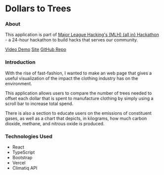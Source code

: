 # Dollars to Trees

### About

This application is part of [Major League Hacking's (MLH) {all in} Hackathon](https://organize.mlh.io/participants/events/8989-airhacks) - a 24-hour hackathon to build hacks that serves our community.

[Video Demo]()
[Site](https://dollarstotrees.vercel.app/)
[GitHub Repo](https://github.com/tungolra)

### Introduction

With the rise of fast-fashion, I wanted to make an web page that gives a useful visualization of the impact the clothing industry has on the environment.

This application allows users to compare the number of trees needed to offset each dollar that is spent to manufacture clothing by simply using a scroll bar to increase total spend.

There is also a section to educate users on the emissions of constituent gases, as well as a chart that depicts, in kilograms, how much carbon dioxide, methane, and nitrous oxide is produced.

### Technologies Used

- React
- TypeScript
- Bootstrap
- Vercel
- Climatiq API
